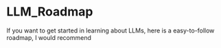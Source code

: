 # LLM_Roadmap
If you want to get started in learning about LLMs, here is a easy-to-follow roadmap, I would recommend
